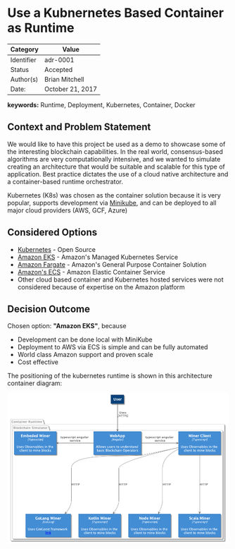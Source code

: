 
# Use a Kubnernetes Based Container as Runtime

|Category    | Value    |
|------------|----------|
| Identifier | adr-0001 |
| Status     | Accepted |
| Author(s)  | Brian Mitchell |
| Date:      | October 21, 2017 |

**keywords:** Runtime, Deployment, Kubernetes, Container, Docker  


## Context and Problem Statement

We would like to have this project be used as a demo to showcase some of the interesting blockchain capabilities.  In the real world, consensus-based algorithms are very computationally intensive, and we wanted to simulate creating an architecture that would be suitable and scalable for this type of application.  Best practice dictates the use of a cloud native architecture and a container-based runtime orchestrator. 

Kubernetes (K8s) was chosen as the container solution because it is very popular, supports  development via [Minikube](https://github.com/kubernetes/minikube/), and can be deployed to all major cloud providers (AWS, GCF, Azure)

## Considered Options

* [Kubernetes](https://kubernetes.io/) - Open Source 
* [Amazon EKS](https://aws.amazon.com/eks/) - Amazon's Managed Kubernetes Service
* [Amazon Fargate](https://aws.amazon.com/fargate/) - Amazon's General Purpose Container Solution
* [Amazon's ECS](https://aws.amazon.com/ecs/) - Amazon Elastic Container Service
* Other cloud based container and Kubernetes hosted services were not considered because of expertise on the Amazon platform

## Decision Outcome

Chosen option: **"Amazon EKS"**, because

* Development can be done local with MiniKube
* Deployment to AWS via ECS is simple and can be fully automated
* World class Amazon support and proven scale
* Cost effective

The positioning of the kubernetes runtime is shown in this architecture container diagram:

![Architecure Context](../assets/doc/arch/BC-Architecture-Container.png)